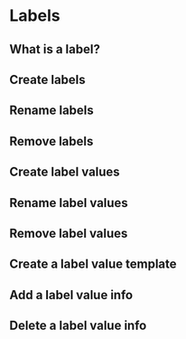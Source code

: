# Labels

## What is a label?

## Create labels

## Rename labels

## Remove labels

## Create label values

## Rename label values

## Remove label values

## Create a label value template

## Add a label value info

## Delete a label value info
